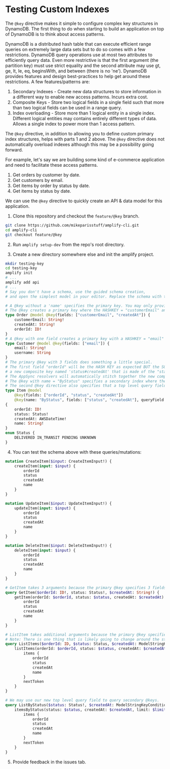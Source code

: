 # Testing Custom Indexes

The `@key` directive makes it simple to configure complex key structures in DynamoDB.
The first thing to do when starting to build an application on top of DynamoDB is to think about access patterns.

DynamoDB is a distributed hash table that can execute efficient range queries on extremely large data sets but to do so comes with a few restrictions. DynamoDB query operations use at most two attributes to efficiently query data. Even more restrictive is that the first argument (the partition key) must use strict equality and the second attribute may use gt, ge, lt, le, eq, beginsWith, and between (there is no 'ne'). DynamoDB provides features and design best-practices to help get around these restrictions. A few features/patterns are:

1. Secondary Indexes - Create new data structures to store information in a different way to enable new access patterns. Incurs extra cost.
1. Composite Keys - Store two logical fields in a single field such that more than two logical fields can be used in a range query.
2. Index overloading - Store more than 1 logical entity in a single index. Different logical entities may contains entirely different types of data. Allows a single index to power more than 1 access pattern.

The `@key` directive, in addition to allowing you to define custom primary index structures, helps with parts 1 and 2 above. The `@key` directive does not automatically overload indexes although this may be a possibility going forward. 

For example, let's say we are building some kind of e-commerce application and need to facilitate these access patterns.

1. Get orders by customer by date.
2. Get customers by email.
3. Get items by order by status by date.
4. Get items by status by date.

We can use the `@key` directive to quickly create an API & data model for this application.

1. Clone this repository and checkout the `feature/@key` branch.

```bash
git clone https://github.com/mikeparisstuff/amplify-cli.git
cd amplify-cli
git checkout feature/@key
```

2. Run `amplify setup-dev` from the repo's root directory.

3. Create a new directory somewhere else and init the amplify project.

```bash
mkdir testing-key
cd testing-key
amplify init
# ...
amplify add api
# ...
# Say you don't have a schema, use the guided schema creation, 
# and open the simplest model in your editor. Replace the schema with the one below.
```

```graphql
# A @key without a 'name' specifies the primary key. You may only provide 1 per @model type.
# The @key creates a primary key where the HASHKEY = "customerEmail" and the SORTKEY = "createdAt".
type Order @model @key(fields: ["customerEmail", "createdAt"]) {
    customerEmail: String!
    createdAt: String!
    orderId: ID!
}
# A @key with one field creates a primary key with a HASHKEY = "email"
type Customer @model @key(fields: ["email"]) {
    email: String!
    username: String
}
# The primary @key with 3 fields does something a little special.
# The first field "orderId" will be the HASH KEY as expected BUT the SORT KEY will be
# a new composite key named 'status#createdAt' that is made of the "status" and "createdAt" fields.
# The AppSync resolvers will automatically stitch together the new composite key so the client does not need to worry about that detail.
# The @key with name = "ByStatus" specifies a secondary index where the HASH KEY = "status" (an enum) and the SORT KEY = "createdAt".
# The second @key directive also specifies that a top level query field named "itemsByStatus" should be created to query this index in AppSync.
type Item @model
    @key(fields: ["orderId", "status", "createdAt"])
    @key(name: "ByStatus", fields: ["status", "createdAt"], queryField: "itemsByStatus")
{
    orderId: ID!
    status: Status!
    createdAt: AWSDateTime!
    name: String!
}
enum Status {
    DELIVERED IN_TRANSIT PENDING UNKNOWN
}
```

4. You can test the schema above with these queries/mutations:

```graphql
mutation CreateItem($input: CreateItemInput!) {
    createItem(input: $input) {
        orderId
        status
        createdAt
        name
    }
}

mutation UpdateItem($input: UpdateItemInput!) {
    updateItem(input: $input) {
        orderId
        status
        createdAt
        name
    }
}

mutation DeleteItem($input: DeleteItemInput!) {
    deleteItem(input: $input) {
        orderId
        status
        createdAt
        name
    }
}

# GetItem takes 3 arguments because the primary @key specifies 3 fields.
query GetItem($orderId: ID!, status: Status!, $createdAt: String!) {
    getItem(orderId: $orderId, status: $status, createdAt: $createdAt) {
        orderId
        status
        createdAt
        name
    }
}

# ListItem takes additional arguments because the primary @key specifies 3 fields.
# Note: There is one thing that is likely going to change around the structure of `$createdAt: ModelStringKeyConditionInput`.
query ListItems($orderId: ID, $status: Status, $createdAt: ModelStringKeyConditionInput, $limit: Int, $nextToken: String) {
    listItems(orderId: $orderId, status: $status, createdAt: $createdAt, limit: $limit, nextToken: $nextToken) {
        items {
            orderId
            status
            createdAt
            name
        }
        nextToken
    }
}

# We may use our new top level query field to query secondary @keys.
query ListByStatus($status: Status!, $createdAt: ModelStringKeyConditionInput, $limit: Int, $nextToken: String) {
    itemsByStatus(status: $status, createdAt: $createdAt, limit: $limit, nextToken: $nextToken) {
        items {
            orderId
            status
            createdAt
            name
        }
        nextToken
    }
}
```

5. Provide feedback in the issues tab.